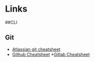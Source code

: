 # Links

##CLI

## Git

* [Atlassian git cheatsheet](https://www.atlassian.com/git/tutorials/atlassian-git-cheatsheet)
* [Github Cheatsheet](https://education.github.com/git-cheat-sheet-education.pdf)
*[Gitlab Cheatsheet](https://about.gitlab.com/images/press/git-cheat-sheet.pdf)
